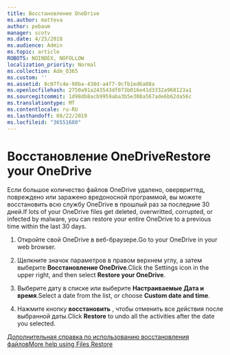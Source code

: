 ```yaml
---
title: Восстановление OneDrive
ms.author: matteva
author: pebaum
manager: scotv
ms.date: 4/25/2018
ms.audience: Admin
ms.topic: article
ROBOTS: NOINDEX, NOFOLLOW
localization_priority: Normal
ms.collection: Adm_O365
ms.custom: ''
ms.assetid: 8c07fc4e-98ba-438d-a4f7-9cfb1ed6a08a
ms.openlocfilehash: 2750a91a243543df073b016e41d3332a968123a1
ms.sourcegitcommit: 1d98db8acb9959aba3b5e308a567ade6b62da56c
ms.translationtype: MT
ms.contentlocale: ru-RU
ms.lasthandoff: 08/22/2019
ms.locfileid: "36551680"
---
```

# <a name="restore-your-onedrive"></a><span data-ttu-id="f6794-102">Восстановление OneDrive</span><span class="sxs-lookup"><span data-stu-id="f6794-102">Restore your OneDrive</span></span>

<span data-ttu-id="f6794-103">Если большое количество файлов OneDrive удалено, овервриттед, повреждено или заражено вредоносной программой, вы можете восстановить всю службу OneDrive в прошлый раз за последние 30 дней.</span><span class="sxs-lookup"><span data-stu-id="f6794-103">If lots of your OneDrive files get deleted, overwritted, corrupted, or infected by malware, you can restore your entire OneDrive to a previous time within the last 30 days.</span></span>
  
1. <span data-ttu-id="f6794-104">Откройте свой OneDrive в веб-браузере.</span><span class="sxs-lookup"><span data-stu-id="f6794-104">Go to your OneDrive in your web browser.</span></span>
    
2. <span data-ttu-id="f6794-105">Щелкните значок параметров в правом верхнем углу, а затем выберите **Восстановление OneDrive**.</span><span class="sxs-lookup"><span data-stu-id="f6794-105">Click the Settings icon in the upper right, and then select **Restore your OneDrive**.</span></span>
    
3. <span data-ttu-id="f6794-106">Выберите дату в списке или выберите **Настраиваемые Дата и время**.</span><span class="sxs-lookup"><span data-stu-id="f6794-106">Select a date from the list, or choose **Custom date and time**.</span></span>
    
4. <span data-ttu-id="f6794-107">Нажмите кнопку **восстановить** , чтобы отменить все действия после выбранной даты.</span><span class="sxs-lookup"><span data-stu-id="f6794-107">Click **Restore** to undo all the activities after the date you selected.</span></span> 
    
[<span data-ttu-id="f6794-108">Дополнительная справка по использованию восстановления файлов</span><span class="sxs-lookup"><span data-stu-id="f6794-108">More help using Files Restore</span></span>](https://go.microsoft.com/fwlink/?linkid=872874)
  

